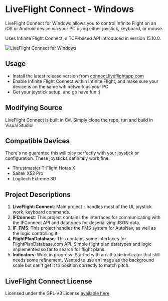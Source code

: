 # LiveFlight Connect - Windows
LiveFlight Connect for Windows allows you to control Infinite Flight on an iOS or Android device via your PC using either joystick, keyboard, or mouse. 

Uses Infinite Flight Connect, a TCP-based API introduced in version 15.10.0.

![](https://raw.githubusercontent.com/LiveFlightApp/Connect-Windows/master/screenshot.png "LiveFlight Connect for Windows")

Usage
------------
  * Install the latest release version from [connect.liveflightapp.com](http://connect.liveflightapp.com)
  * Enable Infinite Flight Connect within Infinite Flight, and make sure your device is on the same wifi network as your PC
  * Get your joystick setup, and go have fun :)


Modifying Source
------------
LiveFlight Connect is built in C#. Simply clone the repo, run and build in Visual Studio! 

Compatible Devices
------------
There's no guarantee this will play perfectly with your joystick or configuration. These joysticks definitely work fine:
  * Thrustmaster T-Flight Hotas X
  * Saitek X52 Pro
  * Logitech Extreme 3D


Project Descriptions
------------
1. **LiveFlight-Connect**:
Main project - handles most of the UI, joystick work, keyboard commands.
2. **IFConnect**:
This project contains the interfaces for communicating with the IFConnect API and datatypes for deserializing JSON data.
3. **IF_FMS**: 
This project handles the FMS system for AutoNav, as well as the logic controlling it.
4. **FlightPlanDatabase**:
This contains some interfaces for FlightPlanDatabase.com API. Simple flight plan datatypes and logic implemented so far to search for flight plans.
5. **Indicators**:
Work in progress. Started with an attitude indicator that still needs some refinement. 
Wanted to use an image as the background scale but can't get it to position correctly to match pitch.

 
LiveFlight Connect License
-----------
Licensed under the GPL-V3 License <a href="https://github.com/LiveFlightApp/Connect-Windows/blob/master/LICENSE">available here</a>.
